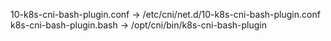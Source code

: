 
10-k8s-cni-bash-plugin.conf -> /etc/cni/net.d/10-k8s-cni-bash-plugin.conf
k8s-cni-bash-plugin.bash -> /opt/cni/bin/k8s-cni-bash-plugin

